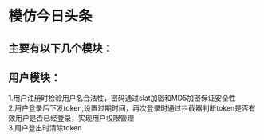 # 模仿今日头条
主要有以下几个模块：<br>
--
用户模块：<br>
-
1.用户注册时检验用户名合法性，密码通过slat加密和MD5加密保证安全性<br>
2.用户登录后下发token,设置过期时间，再次登录时通过拦截器判断token是否有效用户是否已经登录，实现用户权限管理<br>
3.用户登出时清除token<br>

